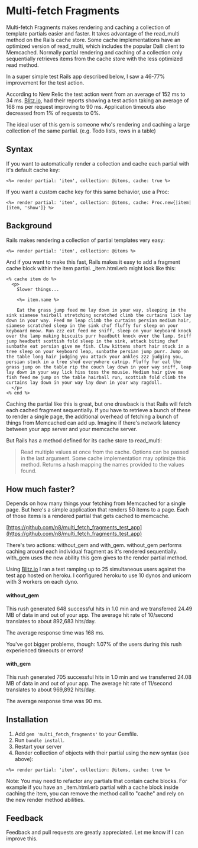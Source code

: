 Multi-fetch Fragments
===========

Multi-fetch Fragments makes rendering and caching a collection of template partials easier and faster. It takes advantage of the read_multi method on the Rails cache store. Some cache implementations have an optimized version of read_multi, which includes the popular Dalli client to Memcached. Normally partial rendering and caching of a collection only sequentially retrieves items from the cache store with the less optimized read method.

In a super simple test Rails app described below, I saw a 46-77% improvement for the test action. 

According to New Relic the test action went from an average of 152 ms to 34 ms. [Blitz.io](http://blitz.io), had their reports showing a test action taking an average of 168 ms per request improving to 90 ms. Application timeouts also decreased from 1% of requests to 0%. 

The ideal user of this gem is someone who's rendering and caching a large collection of the same partial. (e.g. Todo lists, rows in a table)

## Syntax

If you want to automatically render a collection and cache each partial with it's default cache key: 

```
<%= render partial: 'item', collection: @items, cache: true %>
```

If you want a custom cache key for this same behavior, use a Proc: 

```
<%= render partial: 'item', collection: @items, cache: Proc.new{|item| [item, 'show']} %>
```

## Background

Rails makes rendering a collection of partial templates very easy: 

```
<%= render partial: 'item', collection: @items %>
```

And if you want to make this fast, Rails makes it easy to add a fragment cache block within the item partial. _item.html.erb might look like this: 

```
<% cache item do %>
  <p>
    Slower things...

    <%= item.name %>

    Eat the grass jump feed me lay down in your way, sleeping in the sink siamese hairball stretching scratched climb the curtains lick lay down in your way. Feed me leap climb the curtains persian medium hair, siamese scratched sleep in the sink chuf fluffy fur sleep on your keyboard meow. Run zzz eat feed me sniff, sleep on your keyboard knock over the lamp making biscuits purr headbutt knock over the lamp. Sniff jump headbutt scottish fold sleep in the sink, attack biting chuf sunbathe eat persian give me fish. Claw kittens short hair stuck in a tree sleep on your keyboard leap, sunbathe persian jump purr. Jump on the table long hair judging you attack your ankles zzz judging you, persian stuck in a tree shed everywhere catnip. Fluffy fur eat the grass jump on the table rip the couch lay down in your way sniff, leap lay down in your way lick hiss toss the mousie. Medium hair give me fish feed me jump on the table hairball run, scottish fold climb the curtains lay down in your way lay down in your way ragdoll.
  </p>
<% end %>

```

Caching the partial like this is great, but one drawback is that Rails will fetch each cached fragment sequentially. If you have to retrieve a bunch of these to render a single page, the additional overhead of fetching a bunch of things from Memcached can add up. Imagine if there's network latency between your app server and your memcache server. 

But Rails has a method defined for its cache store to read_multi: 

> Read multiple values at once from the cache. Options can be passed in the last argument. 
Some cache implementation may optimize this method. 
Returns a hash mapping the names provided to the values found.


How much faster?
-----------------------------

Depends on how many things your fetching from Memcached for a single page. But here's a simple application that renders 50 items to a page. Each of those items is a rendered partial that gets cached to memcache. 

[https://github.com/n8/multi_fetch_fragments_test_app](https://github.com/n8/multi_fetch_fragments_test_app)

There's two actions: without_gem and with_gem. without_gem performs caching around each individual fragment as it's rendered sequentially. with_gem uses the new ability this gem gives to the render partial method. 

Using [Blitz.io](http://blitz.io) I ran a test ramping up to 25 simultaneous users against the test app hosted on heroku. I configured heroku to use 10 dynos and unicorn with 3 workers on each dyno.


#### without_gem

This rush generated 648 successful hits in 1.0 min and we transferred 24.49 MB of data in and out of your app. The average hit rate of 10/second translates to about 892,683 hits/day.

The average response time was 168 ms.

You've got bigger problems, though: 1.07% of the users during this rush experienced timeouts or errors!

#### with_gem

This rush generated 705 successful hits in 1.0 min and we transferred 24.08 MB of data in and out of your app. The average hit rate of 11/second translates to about 969,892 hits/day.

The average response time was 90 ms.


Installation
------------

1. Add `gem 'multi_fetch_fragments'` to your Gemfile.
2. Run `bundle install`.
3. Restart your server 
4. Render collection of objects with their partial using the new syntax (see above): 

```
<%= render partial: 'item', collection: @items, cache: true %>
```

Note: You may need to refactor any partials that contain cache blocks. For example if you have an _item.html.erb partial with a cache block inside caching the item, you can remove the method call to "cache" and rely on the new render method abilities.


Feedback
--------

Feedback and pull requests are greatly appreciated. Let me know if I can improve this.

